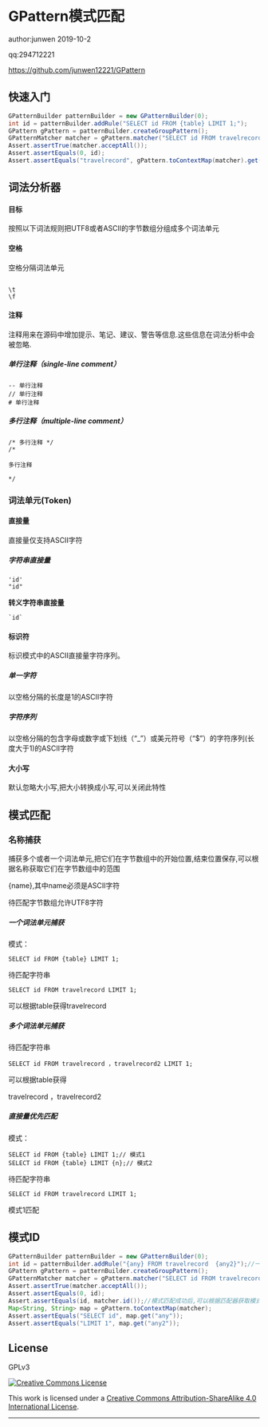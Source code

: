 # GPattern模式匹配

author:junwen 2019-10-2

qq:294712221

<https://github.com/junwen12221/GPattern>

## 快速入门

```java
GPatternBuilder patternBuilder = new GPatternBuilder(0);
int id = patternBuilder.addRule("SELECT id FROM {table} LIMIT 1;");
GPattern gPattern = patternBuilder.createGroupPattern();
GPatternMatcher matcher = gPattern.matcher("SELECT id FROM travelrecord LIMIT 1;");
Assert.assertTrue(matcher.acceptAll());
Assert.assertEquals(0, id);
Assert.assertEquals("travelrecord", gPattern.toContextMap(matcher).get("table"));
```



## 词法分析器

#### 目标

按照以下词法规则把UTF8或者ASCII的字节数组分组成多个词法单元



#### 空格

空格分隔词法单元

```
 
\t
\f
```



#### 注释

注释用来在源码中增加提示、笔记、建议、警告等信息.这些信息在词法分析中会被忽略.

##### 单行注释（single-line comment）

```
-- 单行注释
// 单行注释
# 单行注释
```

##### 多行注释（multiple-line comment）

```
/* 多行注释 */
/* 

多行注释 

*/
```



### 词法单元(Token)

#### 直接量

直接量仅支持ASCII字符

##### 字符串直接量

```
'id'
"id"
```

**转义字符串直接量**

```
`id`
```



#### 标识符

标识模式中的ASCII直接量字符序列。

##### 单一字符

以空格分隔的长度是1的ASCII字符

##### 字符序列

以空格分隔的包含字母或数字或下划线（“_”）或美元符号（“$”）的字符序列(长度大于1)的ASCII字符



#### 大小写

默认忽略大小写,把大小转换成小写,可以关闭此特性



## 模式匹配

### 名称捕获

捕获多个或者一个词法单元,把它们在字节数组中的开始位置,结束位置保存,可以根据名称获取它们在字节数组中的范围

{name},其中name必须是ASCII字符

待匹配字节数组允许UTF8字符



##### 一个词法单元捕获

模式：

```
SELECT id FROM {table} LIMIT 1;
```

待匹配字符串

```
SELECT id FROM travelrecord LIMIT 1;
```

可以根据table获得travelrecord



##### 多个词法单元捕获

待匹配字符串

```
SELECT id FROM travelrecord ，travelrecord2 LIMIT 1;
```

可以根据table获得

travelrecord ，travelrecord2



##### 直接量优先匹配

模式：

```
SELECT id FROM {table} LIMIT 1;// 模式1 
SELECT id FROM {table} LIMIT {n};// 模式2
```

待匹配字符串

```
SELECT id FROM travelrecord LIMIT 1;
```

模式1匹配



## 模式ID

```java
GPatternBuilder patternBuilder = new GPatternBuilder(0);
int id = patternBuilder.addRule("{any} FROM travelrecord  {any2}");//一个模式对应一个id
GPattern gPattern = patternBuilder.createGroupPattern();
GPatternMatcher matcher = gPattern.matcher("SELECT id FROM travelrecord LIMIT 1");
Assert.assertTrue(matcher.acceptAll());
Assert.assertEquals(0, id);
Assert.assertEquals(id, matcher.id());//模式匹配成功后,可以根据匹配器获取模式对应的id
Map<String, String> map = gPattern.toContextMap(matcher);
Assert.assertEquals("SELECT id", map.get("any"));
Assert.assertEquals("LIMIT 1", map.get("any2"));
```

## License

GPLv3

[![Creative Commons License](https://i.creativecommons.org/l/by-sa/4.0/88x31.png)](http://creativecommons.org/licenses/by-sa/4.0/)

This work is licensed under a [Creative Commons Attribution-ShareAlike 4.0 International License](http://creativecommons.org/licenses/by-sa/4.0/).

------





